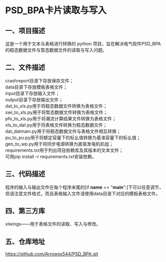 # PSD_BPA卡片读取与写入
## 一、项目描述
这是一个用于文本与表格进行转换的 python 项目，旨在解决电气软件PSD_BPA的稳态数据文件与暂态数据文件的读取与写入问题。
## 二、文件描述
crashreport目录下存放保存文件；  
data目录下存放模板表格文件；  
input目录下存放输入文件；  
output目录下存放输出文件；  
dat_to_xls.py用于将稳态数据文件转换为表格文件；  
swi_to_xls.py用于将暂态数据文件转换为表格文件；  
pfo_to_xls.py用于将潮流计算结果文件转换为表格文件；  
xls_to_dat.py用于将表格文件转换为稳态数据文件；  
dat_datmain.py用于将稳态数据文件与表格文件相互转换；  
pu_to_pu.py用于将额定容量下的标幺值转换为基准容量下的标幺值；  
gen_to_wp.py用于将同步电源转换为直驱发电机机组；  
requirements.txt用于列出项目依赖库及其版本的文本文件；  
可用pip install -r requirements.txt安装依赖。
## 三、代码描述
程序的输入与输出文件在每个程序末尾的[if __name__ == "__main__":]下可以任意调节，但请注意文件格式，而且表格输入文件请使用data目录下对应的模板表格文件。
## 四、第三方库
xlwings——用于表格文件的读取、写入与修改。
## 五、仓库地址
https://github.com/Arrowss544/PSD_BPA.git
